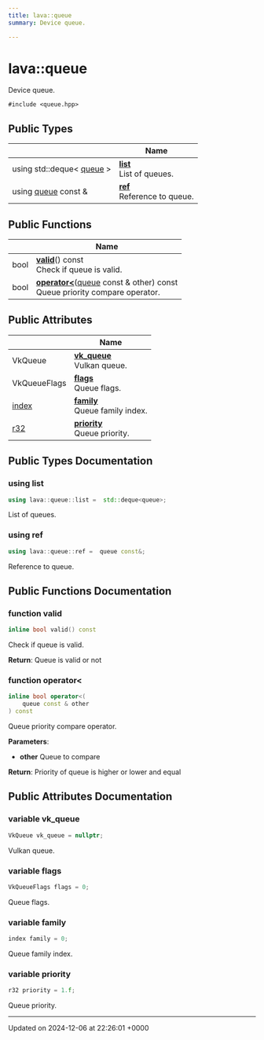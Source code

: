 ```yaml
---
title: lava::queue
summary: Device queue. 

---
```


# lava::queue



Device queue. 


`#include <queue.hpp>`

## Public Types

|                | Name           |
| -------------- | -------------- |
| using std::deque< [queue](/_doxybook/Classes/structlava_1_1queue.md) > | **[list](/_doxybook/Classes/structlava_1_1queue.md#using-list)** <br>List of queues.  |
| using [queue](/_doxybook/Classes/structlava_1_1queue.md) const  & | **[ref](/_doxybook/Classes/structlava_1_1queue.md#using-ref)** <br>Reference to queue.  |

## Public Functions

|                | Name           |
| -------------- | -------------- |
| bool | **[valid](/_doxybook/Classes/structlava_1_1queue.md#function-valid)**() const<br>Check if queue is valid.  |
| bool | **[operator<](/_doxybook/Classes/structlava_1_1queue.md#function-operator<)**([queue](/_doxybook/Classes/structlava_1_1queue.md) const & other) const<br>Queue priority compare operator.  |

## Public Attributes

|                | Name           |
| -------------- | -------------- |
| VkQueue | **[vk_queue](/_doxybook/Classes/structlava_1_1queue.md#variable-vk-queue)** <br>Vulkan queue.  |
| VkQueueFlags | **[flags](/_doxybook/Classes/structlava_1_1queue.md#variable-flags)** <br>Queue flags.  |
| [index](/_doxybook/Namespaces/namespacelava.md#using-index) | **[family](/_doxybook/Classes/structlava_1_1queue.md#variable-family)** <br>Queue family index.  |
| [r32](/_doxybook/Namespaces/namespacelava.md#using-r32) | **[priority](/_doxybook/Classes/structlava_1_1queue.md#variable-priority)** <br>Queue priority.  |

## Public Types Documentation

### using list

```cpp
using lava::queue::list =  std::deque<queue>;
```

List of queues. 

### using ref

```cpp
using lava::queue::ref =  queue const&;
```

Reference to queue. 

## Public Functions Documentation

### function valid

```cpp
inline bool valid() const
```

Check if queue is valid. 

**Return**: Queue is valid or not 

### function operator<

```cpp
inline bool operator<(
    queue const & other
) const
```

Queue priority compare operator. 

**Parameters**: 

  * **other** Queue to compare 


**Return**: Priority of queue is higher or lower and equal 

## Public Attributes Documentation

### variable vk_queue

```cpp
VkQueue vk_queue = nullptr;
```

Vulkan queue. 

### variable flags

```cpp
VkQueueFlags flags = 0;
```

Queue flags. 

### variable family

```cpp
index family = 0;
```

Queue family index. 

### variable priority

```cpp
r32 priority = 1.f;
```

Queue priority. 

-------------------------------

Updated on 2024-12-06 at 22:26:01 +0000